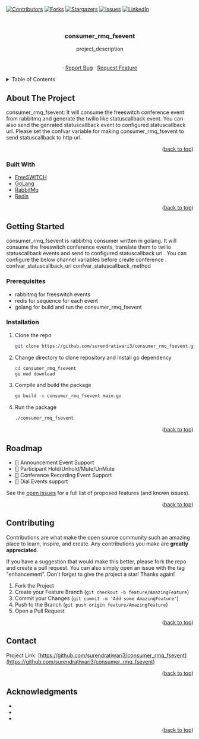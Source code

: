 <div id="top"></div>
<!--
*** Thanks for checking out the consumer_rmq_fsevent. If you have a suggestion
*** that would make this better, please fork the repo and create a pull request
*** or simply open an issue with the tag "enhancement".
*** Don't forget to give the project a star!
*** Thanks again! Now go create something AMAZING! :D
-->



<!-- PROJECT SHIELDS -->
[![Contributors][contributors-shield]][contributors-url]
[![Forks][forks-shield]][forks-url]
[![Stargazers][stars-shield]][stars-url]
[![Issues][issues-shield]][issues-url]
[![LinkedIn][linkedin-shield]][linkedin-url]



<!-- PROJECT LOGO -->
<br />
<div align="center">
<h3 align="center">consumer_rmq_fsevent</h3>

  <p align="center">
    project_description
    <br />
    <br />
    <br />
    ·
    <a href="https://github.com/surendratiwari3/consumer_rmq_fsevent/issues">Report Bug</a>
    ·
    <a href="https://github.com/surendratiwari3/consumer_rmq_fsevent/issues">Request Feature</a>
  </p>
</div>



<!-- TABLE OF CONTENTS -->
<details>
  <summary>Table of Contents</summary>
  <ol>
    <li>
      <a href="#about-the-project">About The Project</a>
      <ul>
        <li><a href="#built-with">Built With</a></li>
      </ul>
    </li>
    <li>
      <a href="#getting-started">Getting Started</a>
      <ul>
        <li><a href="#prerequisites">Prerequisites</a></li>
        <li><a href="#installation">Installation</a></li>
      </ul>
    </li>
    <li><a href="#roadmap">Roadmap</a></li>
    <li><a href="#contributing">Contributing</a></li>
    <li><a href="#contact">Contact</a></li>
    <li><a href="#acknowledgments">Acknowledgments</a></li>
  </ol>
</details>



<!-- ABOUT THE PROJECT -->
## About The Project

consumer_rmq_fsevent: It will consume the freeswitch conference event from rabbitmq and generate the twilio like statuscallback event. You can also send the genrated statuscallback event to configured statuscallback url. Please set the confvar variable for making consumer_rmq_fsevent to send statuscallback to http url. 

<p align="right">(<a href="#top">back to top</a>)</p>



### Built With

* [FreeSWITCH](https://freeswitch.com/)
* [GoLang](https://go.dev/)
* [RabbitMq](https://www.rabbitmq.com/)
* [Redis](https://redis.io/)

<p align="right">(<a href="#top">back to top</a>)</p>



<!-- GETTING STARTED -->
## Getting Started
consumer_rmq_fsevent is rabbitmq consumer written in golang. It will consume the freeswitch conference events, translate them to twilio statuscallback events and send to configured statuscallback url .
You can configure the below channel variables before create conference :
confvar_statuscallback_url
confvar_statuscallback_method


### Prerequisites

* rabbitmq for freeswitch events
* redis for sequence for each event
* golang for build and run the consumer_rmq_fsevent

### Installation

1. Clone the repo
   ```sh
   git clone https://github.com/surendratiwari3/consumer_rmq_fsevent.git
   ```
3. Change directory to clone repository and Install go dependency
   ```sh
   cd consumer_rmq_fsevent
   go mod download
   ```
4. Compile and build the package 
   ```sh
   go build -o consumer_rmq_fsevent main.go
   ```
5. Run the package
   ```sh
   ./consumer_rmq_fsevent
   ```

<p align="right">(<a href="#top">back to top</a>)</p>


## Roadmap

- [] Announcement Event Support
- [] Participant Hold/Unhold/Mute/UnMute
- [] Conference Recording Event Support
- [] Dial Events support

See the [open issues](https://github.com/surendratiwari3/consumer_rmq_fsevent/issues) for a full list of proposed features (and known issues).

<p align="right">(<a href="#top">back to top</a>)</p>



<!-- CONTRIBUTING -->
## Contributing

Contributions are what make the open source community such an amazing place to learn, inspire, and create. Any contributions you make are **greatly appreciated**.

If you have a suggestion that would make this better, please fork the repo and create a pull request. You can also simply open an issue with the tag "enhancement".
Don't forget to give the project a star! Thanks again!

1. Fork the Project
2. Create your Feature Branch (`git checkout -b feature/AmazingFeature`)
3. Commit your Changes (`git commit -m 'Add some AmazingFeature'`)
4. Push to the Branch (`git push origin feature/AmazingFeature`)
5. Open a Pull Request

<p align="right">(<a href="#top">back to top</a>)</p>


<!-- CONTACT -->
## Contact

Project Link: [https://github.com/surendratiwari3/consumer_rmq_fsevent](https://github.com/surendratiwari3/consumer_rmq_fsevent)

<p align="right">(<a href="#top">back to top</a>)</p>



<!-- ACKNOWLEDGMENTS -->
## Acknowledgments

* []()
* []()
* []()

<p align="right">(<a href="#top">back to top</a>)</p>



<!-- MARKDOWN LINKS & IMAGES -->
<!-- https://www.markdownguide.org/basic-syntax/#reference-style-links -->
[contributors-shield]: https://img.shields.io/github/contributors/surendratiwari3/consumer_rmq_fsevent.svg?style=for-the-badge
[contributors-url]: https://github.com/surendratiwari3/consumer_rmq_fsevent/graphs/contributors
[forks-shield]: https://img.shields.io/github/forks/surendratiwari3/consumer_rmq_fsevent.svg?style=for-the-badge
[forks-url]: https://github.com/surendratiwari3/consumer_rmq_fsevent/network/members
[stars-shield]: https://img.shields.io/github/stars/surendratiwari3/consumer_rmq_fsevent.svg?style=for-the-badge
[stars-url]: https://github.com/surendratiwari3/consumer_rmq_fsevent/stargazers
[issues-shield]: https://img.shields.io/github/issues/surendratiwari3/consumer_rmq_fsevent.svg?style=for-the-badge
[issues-url]: https://github.com/surendratiwari3/consumer_rmq_fsevent/issues
[license-shield]: https://img.shields.io/github/license/surendratiwari3/consumer_rmq_fsevent.svg?style=for-the-badge
[license-url]: https://github.com/surendratiwari3/consumer_rmq_fsevent/blob/master/LICENSE.txt
[linkedin-shield]: https://img.shields.io/badge/-LinkedIn-black.svg?style=for-the-badge&logo=linkedin&colorB=555
[linkedin-url]: https://linkedin.com/in/surendra-tiwari-st-ab569a15

